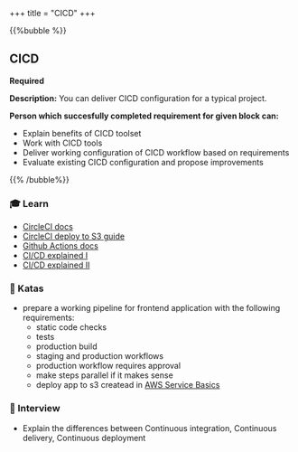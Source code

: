 +++
title = "CICD"
+++

{{%bubble %}}

## CICD

**Required**

**Description:** You can deliver CICD configuration for a typical project.


**Person which succesfully completed requirement for given block can:**

- Explain benefits of CICD toolset
- Work with CICD tools
- Deliver working configuration of CICD workflow based on requirements
- Evaluate existing CICD configuration and propose improvements

{{% /bubble%}}

### 🎓 Learn
- [CircleCI docs](https://circleci.com/docs/)
- [CircleCI deploy to S3 guide](https://circleci.com/docs/2.0/deployment-examples/)
- [Github Actions docs](https://docs.github.com/en/actions)
- [CI/CD explained I](https://www.freecodecamp.org/news/the-real-difference-between-ci-and-cd)
- [CI/CD explained II](https://www.atlassian.com/continuous-delivery/principles/continuous-integration-vs-delivery-vs-deployment)

### 📝 Katas
- prepare a working pipeline for frontend application with the following requirements:
  - static code checks
  - tests
  - production build
  - staging and production workflows
  - production workflow requires approval
  - make steps parallel if it makes sense
  - deploy app to s3 createad in [AWS Service Basics](/devops/junior_i/aws_services_basic/)
### 🎤 Interview
- Explain the differences between Continuous integration, Continuous delivery, Continuous deployment

